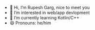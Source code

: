 - 👋 Hi, I’m Rupesh Garg, nice to meet you
- 👀 I’m interested in web/app devlopment
- 🌱 I’m currently learning Kotlin/C++ 
- 😄 Pronouns: he/him
